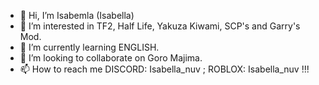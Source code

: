 - 👋 Hi, I’m Isabemla (Isabella)
- 👀 I’m interested in TF2, Half Life, Yakuza Kiwami, SCP's and Garry's Mod.
- 🌱 I’m currently learning ENGLISH.
- 💞️ I’m looking to collaborate on Goro Majima.
- 📫 How to reach me DISCORD: Isabella_nuv ; ROBLOX: Isabella_nuv !!!

<!---
Isabemla/Isabemla is a ✨ special ✨ repository because its `README.md` (this file) appears on your GitHub profile.
You can click the Preview link to take a look at your changes.
--->
